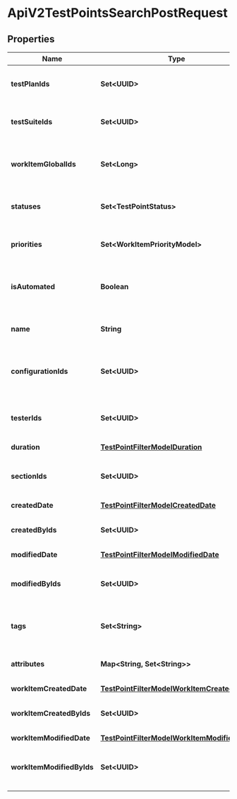 

# ApiV2TestPointsSearchPostRequest


## Properties

| Name | Type | Description | Notes |
|------------ | ------------- | ------------- | -------------|
|**testPlanIds** | **Set&lt;UUID&gt;** | Specifies a test point test plan IDS to search for |  [optional] |
|**testSuiteIds** | **Set&lt;UUID&gt;** | Specifies a test point test suite IDs to search for |  [optional] |
|**workItemGlobalIds** | **Set&lt;Long&gt;** | Specifies a test point work item global IDs to search for |  [optional] |
|**statuses** | **Set&lt;TestPointStatus&gt;** | Specifies a test point statuses to search for |  [optional] |
|**priorities** | **Set&lt;WorkItemPriorityModel&gt;** | Specifies a test point priorities to search for |  [optional] |
|**isAutomated** | **Boolean** | Specifies a test point automation status to search for |  [optional] |
|**name** | **String** | Specifies a test point name to search for |  [optional] |
|**configurationIds** | **Set&lt;UUID&gt;** | Specifies a test point configuration IDs to search for |  [optional] |
|**testerIds** | **Set&lt;UUID&gt;** | Specifies a test point assigned user IDs to search for |  [optional] |
|**duration** | [**TestPointFilterModelDuration**](TestPointFilterModelDuration.md) |  |  [optional] |
|**sectionIds** | **Set&lt;UUID&gt;** | Specifies a test point work item section IDs to search for |  [optional] |
|**createdDate** | [**TestPointFilterModelCreatedDate**](TestPointFilterModelCreatedDate.md) |  |  [optional] |
|**createdByIds** | **Set&lt;UUID&gt;** | Specifies a test point creator IDs to search for |  [optional] |
|**modifiedDate** | [**TestPointFilterModelModifiedDate**](TestPointFilterModelModifiedDate.md) |  |  [optional] |
|**modifiedByIds** | **Set&lt;UUID&gt;** | Specifies a test point last editor IDs to search for |  [optional] |
|**tags** | **Set&lt;String&gt;** | Specifies a test point tags to search for |  [optional] |
|**attributes** | **Map&lt;String, Set&lt;String&gt;&gt;** | Specifies a test point attributes to search for |  [optional] |
|**workItemCreatedDate** | [**TestPointFilterModelWorkItemCreatedDate**](TestPointFilterModelWorkItemCreatedDate.md) |  |  [optional] |
|**workItemCreatedByIds** | **Set&lt;UUID&gt;** | Specifies a work item creator IDs to search for |  [optional] |
|**workItemModifiedDate** | [**TestPointFilterModelWorkItemModifiedDate**](TestPointFilterModelWorkItemModifiedDate.md) |  |  [optional] |
|**workItemModifiedByIds** | **Set&lt;UUID&gt;** | Specifies a work item last editor IDs to search for |  [optional] |



